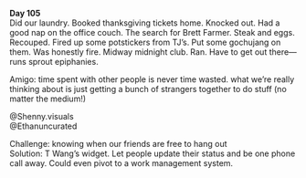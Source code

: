 **Day 105**  
Did our laundry. Booked thanksgiving tickets home. Knocked out. Had a good nap on the office couch. The search for Brett Farmer. Steak and eggs. Recouped. Fired up some potstickers from TJ’s. Put some gochujang on them. Was honestly fire. Midway midnight club. Ran. Have to get out there—runs sprout epiphanies. 

Amigo: time spent with other people is never time wasted. what we’re really thinking about is just getting a bunch of strangers together to do stuff (no matter the medium\!)

@Shenny.visuals  
@Ethanuncurated 

Challenge: knowing when our friends are free to hang out  
Solution: T Wang’s widget. Let people update their status and be one phone call away. Could even pivot to a work management system.
